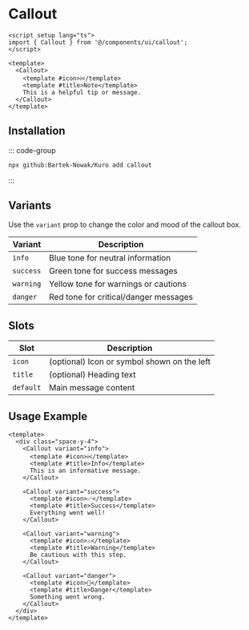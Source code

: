 # Callout

```vue
<script setup lang="ts">
import { Callout } from '@/components/ui/callout';
</script>

<template>
  <Callout>
    <template #icon>ℹ️</template>
    <template #title>Note</template>
    This is a helpful tip or message.
  </Callout>
</template>
```
## Installation

::: code-group
```bash
npx github:Bartek-Nowak/Kuro add callout
```
:::

## Variants

Use the `variant` prop to change the color and mood of the callout box.

| Variant   | Description                            |
| --------- | -------------------------------------- |
| `info`    | Blue tone for neutral information      |
| `success` | Green tone for success messages        |
| `warning` | Yellow tone for warnings or cautions   |
| `danger`  | Red tone for critical/danger messages  |

## Slots

| Slot      | Description                                 |
| --------- | ------------------------------------------- |
| `icon`    | (optional) Icon or symbol shown on the left |
| `title`   | (optional) Heading text                     |
| `default` | Main message content                        |


## Usage Example

```vue
<template>
  <div class="space-y-4">
    <Callout variant="info">
      <template #icon>ℹ️</template>
      <template #title>Info</template>
      This is an informative message.
    </Callout>

    <Callout variant="success">
      <template #icon>✅</template>
      <template #title>Success</template>
      Everything went well!
    </Callout>

    <Callout variant="warning">
      <template #icon>⚠️</template>
      <template #title>Warning</template>
      Be cautious with this step.
    </Callout>

    <Callout variant="danger">
      <template #icon>🛑</template>
      <template #title>Danger</template>
      Something went wrong.
    </Callout>
  </div>
</template>
```